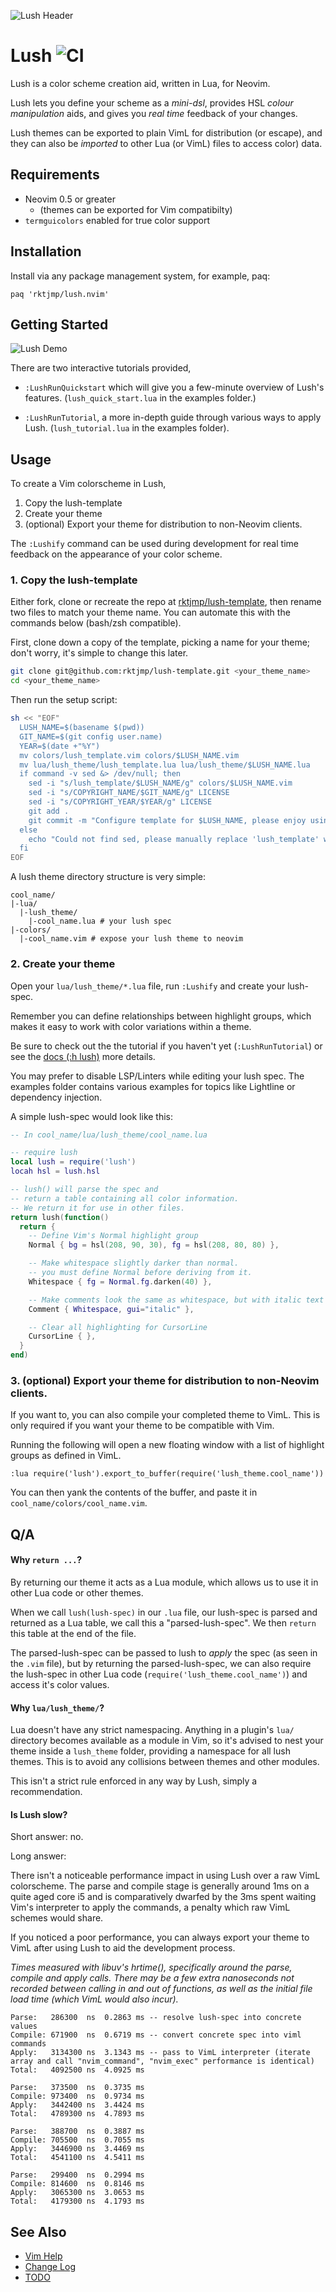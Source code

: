 ![Lush Header](images/header.gif)

Lush ![CI](https://github.com/rktjmp/lush.nvim/workflows/CI/badge.svg)
====

Lush is a color scheme creation aid, written in Lua, for Neovim.

Lush lets you define your scheme as a *mini-dsl*, provides HSL *colour
manipulation* aids, and gives you *real time* feedback of your changes.

Lush themes can be exported to plain VimL for distribution (or escape),
and they can also be *imported* to other Lua (or VimL) files to access color)
data.


Requirements
------------

- Neovim 0.5 or greater
  - (themes can be exported for Vim compatibilty)
- `termguicolors` enabled for true color support

Installation
------------

Install via any package management system, for example, paq:

```vim
paq 'rktjmp/lush.nvim'
```


Getting Started
---------------

![Lush Demo](images/demo.gif)

There are two interactive tutorials provided,

- `:LushRunQuickstart` which will give you a few-minute overview of Lush's
  features. (`lush_quick_start.lua` in the examples folder.)

- `:LushRunTutorial`, a more in-depth guide through various ways to apply Lush.
  (`lush_tutorial.lua` in the examples folder).

Usage
-----

To create a Vim colorscheme in Lush,

1. Copy the lush-template
2. Create your theme
3. (optional) Export your theme for distribution to non-Neovim clients.

The `:Lushify` command can be used during development for real time feedback on
the appearance of your color scheme.


### 1. Copy the lush-template

Either fork, clone or recreate the repo at
[rktjmp/lush-template](https://github.com/rktjmp/lush-template), then rename
two files to match your theme name. You can automate this with the commands
below (bash/zsh compatible).

First, clone down a copy of the template, picking a name for your theme; don't
worry, it's simple to change this later.

```sh
git clone git@github.com:rktjmp/lush-template.git <your_theme_name>
cd <your_theme_name>
```

Then run the setup script:

```sh
sh << "EOF"
  LUSH_NAME=$(basename $(pwd))
  GIT_NAME=$(git config user.name)
  YEAR=$(date +"%Y")
  mv colors/lush_template.vim colors/$LUSH_NAME.vim
  mv lua/lush_theme/lush_template.lua lua/lush_theme/$LUSH_NAME.lua
  if command -v sed &> /dev/null; then
    sed -i "s/lush_template/$LUSH_NAME/g" colors/$LUSH_NAME.vim
    sed -i "s/COPYRIGHT_NAME/$GIT_NAME/g" LICENSE
    sed -i "s/COPYRIGHT_YEAR/$YEAR/g" LICENSE
    git add .
    git commit -m "Configure template for $LUSH_NAME, please enjoy using Lush!"
  else
    echo "Could not find sed, please manually replace 'lush_template' with '$LUSH_NAME' in colors/$LUSH_NAME.vim, and update the LICENCE file."
  fi
EOF
```

A lush theme directory structure is very simple:

```
cool_name/
|-lua/
  |-lush_theme/
    |-cool_name.lua # your lush spec
|-colors/
  |-cool_name.vim # expose your lush theme to neovim
```

### 2. Create your theme

Open your `lua/lush_theme/*.lua` file, run `:Lushify` and create your lush-spec.

Remember you can define relationships between highlight groups, which makes it
easy to work with color variations within a theme.

Be sure to check out the the tutorial if you haven't yet (`:LushRunTutorial`)
or see the [docs (:h lush)](doc/lush.txt) more details.

You may prefer to disable LSP/Linters while editing your lush spec. The
examples folder contains various examples for topics like Lightline or
dependency injection.

A simple lush-spec would look like this:

```lua
-- In cool_name/lua/lush_theme/cool_name.lua

-- require lush
local lush = require('lush')
locah hsl = lush.hsl

-- lush() will parse the spec and
-- return a table containing all color information.
-- We return it for use in other files.
return lush(function()
  return {
    -- Define Vim's Normal highlight group
    Normal { bg = hsl(208, 90, 30), fg = hsl(208, 80, 80) },

    -- Make whitespace slightly darker than normal.
    -- you must define Normal before deriving from it.
    Whitespace { fg = Normal.fg.darken(40) },

    -- Make comments look the same as whitespace, but with italic text
    Comment { Whitespace, gui="italic" },

    -- Clear all highlighting for CursorLine
    CursorLine { },
  }
end)
```

### 3. (optional) Export your theme for distribution to non-Neovim clients.

If you want to, you can also compile your completed theme to VimL. This is only
required if you want your theme to be compatible with Vim.

Running the following will open a new floating window with a
list of highlight groups as defined in VimL.

```vim
:lua require('lush').export_to_buffer(require('lush_theme.cool_name'))
```

You can then yank the contents of the buffer, and paste it in
`cool_name/colors/cool_name.vim`.

Q/A
---

#### Why `return ...`?

By returning our theme it acts as a Lua module, which allows us to use it in
other Lua code or other themes.

When we call `lush(lush-spec)` in our `.lua` file, our lush-spec is parsed and
returned as a Lua table, we call this a "parsed-lush-spec". We then `return`
this table at the end of the file.

The parsed-lush-spec can be passed to lush to *apply* the spec (as seen in the
`.vim` file), but by returning the parsed-lush-spec, we can also require the
lush-spec in other Lua code (`require('lush_theme.cool_name')`) and access it's
color values.

#### Why `lua/lush_theme/`?

Lua doesn't have any strict namespacing. Anything in a plugin's `lua/`
directory becomes available as a module in Vim, so it's advised to nest your
theme inside a `lush_theme` folder, providing a namespace for all
lush themes. This is to avoid any collisions between themes and
other modules.

This isn't a strict rule enforced in any way by Lush, simply a recommendation.

#### Is Lush slow?

Short answer: no.

Long answer:

There isn't a noticeable performance impact in using Lush over a raw VimL
colorscheme.  The parse and compile stage is generally around 1ms on a quite
aged core i5 and is comparatively dwarfed by the 3ms spent waiting Vim's
interpreter to apply the commands, a penalty which raw VimL schemes would
share.

If you noticed a poor performance, you can always export your theme to
VimL after using Lush to aid the development process.

*Times measured with libuv's hrtime(), specifically around the parse, compile
and apply calls. There may be a few extra nanoseconds not recorded between
calling in and out of functions, as well as the initial file load time
(which VimL would also incur).*

```
Parse:   286300  ns  0.2863 ms -- resolve lush-spec into concrete values
Compile: 671900  ns  0.6719 ms -- convert concrete spec into viml commands
Apply:   3134300 ns  3.1343 ms -- pass to VimL interpreter (iterate array and call "nvim_command", "nvim_exec" performance is identical)
Total:   4092500 ns  4.0925 ms

Parse:   373500  ns  0.3735 ms
Compile: 973400  ns  0.9734 ms
Apply:   3442400 ns  3.4424 ms
Total:   4789300 ns  4.7893 ms

Parse:   388700  ns  0.3887 ms
Compile: 705500  ns  0.7055 ms
Apply:   3446900 ns  3.4469 ms
Total:   4541100 ns  4.5411 ms

Parse:   299400  ns  0.2994 ms
Compile: 814600  ns  0.8146 ms
Apply:   3065300 ns  3.0653 ms
Total:   4179300 ns  4.1793 ms
```

See Also
--------

- [Vim Help](doc/lush.txt)
- [Change Log](CHANGELOG.md)
- [TODO](TODO.md)


